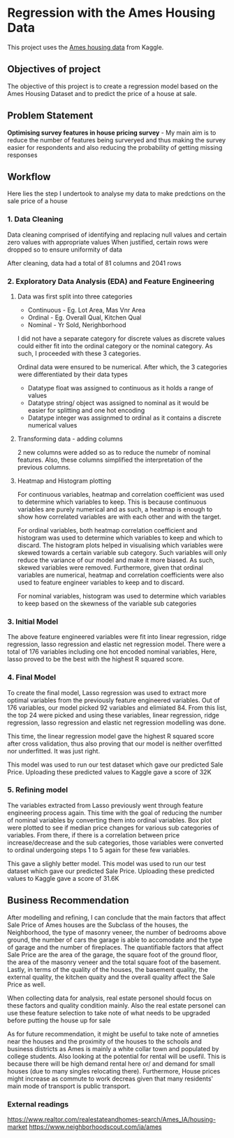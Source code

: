 # Regression with the Ames Housing Data

This project uses the [Ames housing data](https://www.kaggle.com/c/house-prices-advanced-regression-techniques) from Kaggle.

## Objectives of project

The objective of this project is to create a regression model based on the Ames Housing Dataset and to predict the price of a house at sale.

## Problem Statement 

**Optimising survey features in house pricing survey** - My main aim is to reduce the number of features being surveryed and thus making the survey easier for respondents and also reducing the probability of getting missing responses 

## Workflow 

Here lies the step I undertook to analyse my data to make predctions on the sale price of a house 

### 1. Data Cleaning 

Data cleaning comprised of identifying and replacing null values and certain zero values with appropriate values 
When justified, certain rows were dropped so to ensure uniformity of data

  After cleaning, data had a total of 81 columns and 2041 rows

### 2. Exploratory Data Analysis (EDA) and Feature Engineering

1. Data was first split into three categories 
    - Continuous - Eg. Lot Area, Mas Vnr Area
    - Ordinal - Eg. Overall Qual, Kitchen Qual
    - Nominal - Yr Sold, Nerighborhood
 
    I did not have a separate category for discrete values as discrete values could either fit into the ordinal category or the nominal category. As such, I proceeded with these 3 categories. 
    
    Ordinal data were ensured to be numerical. After which, the 3 categories were differentiated by their data types 
    - Datatype float was assigned to continuous as it holds a range of values 
    - Datatype string/ object was assigned to nominal as it would be easier for splitting and one hot encoding 
    - Datatype integer was assignmed to ordinal as it contains a discrete numerical values
    
2. Transforming data - adding columns 
    
    2 new columns were added so as to reduce the numebr of nominal features. Also, these columns simplified the interpretation of the previous columns. 

3. Heatmap and Histogram plotting 

    For continuous variables, heatmap and correlation coefficient was used to determine which variables to keep. This is because continuous variables are purely numerical and as such, a heatmap is enough to show how correlated variables are with each other and with the target. 
    
    For ordinal variables, both heatmap correlation coefficient and histogram was used to determine which variables to keep and which to discard. 
    The histogram plots helped in visualising which variables were skewed towards a certain variable sub category. Such variables will only reduce the variance of our model and make it more biased. As such, skewed variables were removed. 
    Furthermore, given that ordinal variables are numerical, heatmap and correlation coefficients were also used to feature engineer variables to keep and to discard.
    
    For nominal variables, histogram was used to determine which variables to keep based on the skewness of the variable sub categories

### 3. Initial Model 

The above feature engineered variables were fit into linear regression, ridge regression, lasso regression and elastic net regression model. There were a total of 176 variables including one hot encoded nominal variables, Here, lasso proved to be the best with the highest R squared score. 

### 4. Final Model

To create the final model, Lasso regression was used to extract more optimal variables from the previously feature engineered variables. Out of 176 variables, our model picked 92 variables and elimiated 84. From this list, the top 24 were picked and using these variables, linear regression, ridge regression, lasso regression and elastic net regression modelling was done.
    
This time, the linear regression model gave the highest R squared score after cross validation, thus also proving that our model is neither overfitted nor underfitted. It was just right. 
     
This model was used to run our test dataset which gave our predicted Sale Price. Uploading these predicted values to Kaggle gave a score of 32K

### 5. Refining model

The variables extracted from Lasso previously went through feature engineering process again. This time with the goal of reducing the number of nominal variables by converting them into ordinal variables. Box plot were plotted to see if median price changes for various sub categories of variables. From there, if there is a correlation between price increase/decrease and the sub categories, those variables were converted to ordinal undergoing steps 1 to 5 again for these few variables. 

This gave a slighly better model. This model was used to run our test dataset which gave our predicted Sale Price. Uploading these predicted values to Kaggle gave a score of 31.6K

## Business Recommendation

After modelling and refining, I can conclude that the main factors that affect Sale Price of Ames houses are the Subclass of the houses, the Neighborhood, the type of masonry veneer, the number of bedrooms above ground, the number of cars the garage is able to accomodate and the type of garage and the number of fireplaces. The quantifiable factors that affect Sale Price are the area of the garage, the square foot of the ground floor, the area of the masonry veneer and the total square foot of the basement. Lastly, in terms of the quality of the houses, the basement quality,  the external quality, the kitchen quaity and the overall quality affect the Sale Price as well. 

When collecting data for analysis, real estate personel should focus on these factors and quality condition mainly. Also the real estate personel can use these feature selection to take note of what needs to be upgraded before putting the house up for sale 

As for future recommendation, it might be useful to take note of amneties near the houses and the proximity of the houses to the schools and business districts as Ames is mainly a white collar town and populated by college students. Also looking at the potential for rental will be usefil. This is because there will be high demand rental here or/ and demand for small houses (due to many singles relocating there). Furthermore, House prices might increase as commute to work decreas given that many residents' main mode of transport is public transport. 

### External readings 
https://www.realtor.com/realestateandhomes-search/Ames_IA/housing-market 
https://www.neighborhoodscout.com/ia/ames
